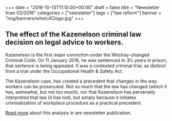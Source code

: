 +++
date = "2016-10-13T11:15:00+00:00"
draft = false
title = "Newsletter from 02/2016"
categories = ["newsletter"]
tags = ["law reform"]
banner = "img/banners/whslc4Clogo.jpg"
+++
## The effect of the Kazenelson criminal law decision on legal advice to workers.

Kazenelson is the first major conviction under the Westray-changed Criminal Code. On 11 January 2016, he was sentenced to 3½ years in prison; that sentence is being appealed. It was a contested criminal trial, as distinct from a trial under the Occupational Health & Safety Act.

The Kazenelson case,
has created a precedent that changes in the way workers can be prosecuted. Not so much that the law has changed (which it has, somewhat, but not too much), nor that Kazenelson has perversely interpreted that law (it has not), but simply because it initiates criminalization of workplace procedure as a practical precedent.

[Read more](https://s3.amazonaws.com/newsletter.workers-safety.ca/newsletters/2016+02/2016+02.+Vol.24.+No.1+.pdf) about this analysis in are newsletter publication.
